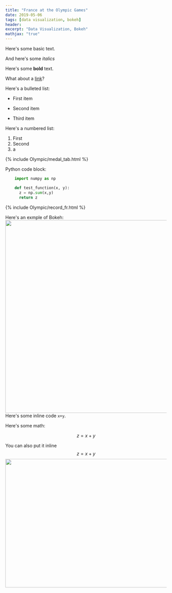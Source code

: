 ```yaml
---
title: "France at the Olympic Games"
date: 2019-05-06
tags: [data visualization, bokeh]
header: 
excerpt: "Data Visualization, Bokeh"
mathjax: "true"
---
```



Here's some basic text.

And here's some *italics*

Here's some **bold** text.

What about a [link](https://github.com/dataoptimal)?

Here's a bulleted list:
* First item
+ Second item
- Third item

Here's a numbered list:
1. First
2. Second
4. a

{% include Olympic/medal_tab.html %}

Python code block:
```python
    import numpy as np

    def test_function(x, y):
      z = np.sum(x,y)
      return z
```


{% include Olympic/record_fr.html %}

Here's an exmple of Bokeh:
<img src="{{ site.url }}{{ site.baseurl }}/images/olympic/olympic.gif"  width="800px" height='600px'/>
Here's some inline code `x+y`.


Here's some math:

$$z=x+y$$

You can also put it inline $$z=x+y$$
<img src="{{ site.url }}{{ site.baseurl }}/images/olympic/olympictools.gif"  width="600px" height='400px'/>
